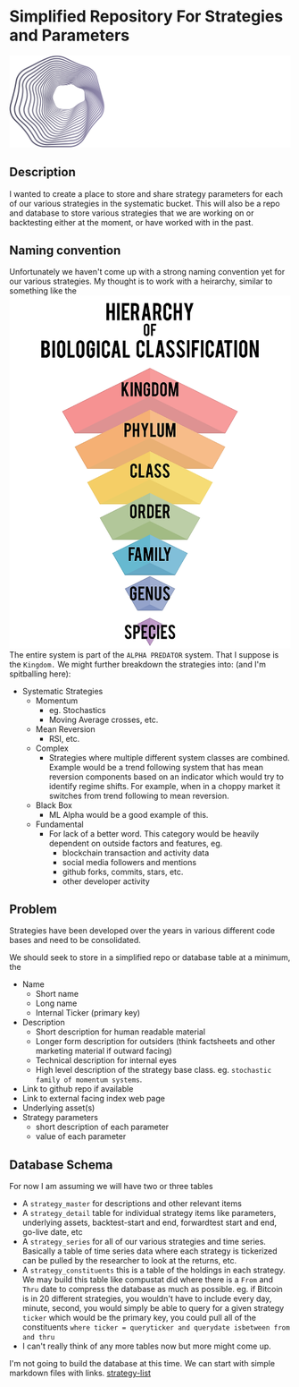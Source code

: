 # Simplified Repository For Strategies and Parameters

![Logo](images/Blockforce_Capital_Secondary_Neg.png)

## Description

I wanted to create a place to store and share strategy parameters for each of our various strategies in the systematic bucket. This will also be a repo and database to store various strategies that we are working on or backtesting either at the moment, or have worked with in the past.

## Naming convention

Unfortunately we haven't come up with a strong naming convention yet for our various strategies. My thought is to work with a heirarchy, similar to something like the ![heirarchy of bilolgical classification.](images/classification-system.png) 
The entire system is part of the `ALPHA PREDATOR` system. That I suppose is the `Kingdom.`
We might further breakdown the strategies into: (and I'm spitballing here):

- Systematic Strategies
  - Momentum
    - eg. Stochastics
    - Moving Average crosses, etc.
  - Mean Reversion
    - RSI, etc.
  - Complex
    - Strategies where multiple different system classes are combined. Example would be a trend following system that has mean reversion components based on an indicator which would try to identify regime shifts. For example, when in a choppy market it switches from trend following to mean reversion.
  - Black Box
    - ML Alpha would be a good example of this.
  - Fundamental
    - For lack of a better word. This category would be heavily dependent on outside factors and features, eg.
      - blockchain transaction and activity data
      - social media followers and mentions
      - github forks, commits, stars, etc.
      - other developer activity

## Problem

Strategies have been developed over the years in various different code bases and need to be consolidated.

We should seek to store in a simplified repo or database table at a minimum, the

- Name
  - Short name
  - Long name
  - Internal Ticker (primary key)
- Description
  - Short description for human readable material
  - Longer form description for outsiders (think factsheets and other marketing material if outward facing)
  - Technical description for internal eyes
  - High level description of the strategy base class. eg. `stochastic family of momentum systems`.
- Link to github repo if available
- Link to external facing index web page
- Underlying asset(s)
- Strategy parameters
  - short description of each parameter
  - value of each parameter
  
## Database Schema

For now I am assuming we will have two or three tables

- A `strategy_master` for descriptions and other relevant items
- A `strategy_detail` table for individual strategy items like parameters, underlying assets, backtest-start and end, forwardtest start and end, go-live date, etc
- A `strategy_series` for all of our various strategies and time series. Basically a table of time series data where each strategy is tickerized can be pulled by the researcher to look at the returns, etc.
- A `strategy_constituents` this is a table of the holdings in each strategy. We may build this table like compustat did where there is a `From` and `Thru` date to compress the database as much as possible. eg. if Bitcoin is in 20 different strategies, you wouldn't have to include every day, minute, second, you would simply be able to query for a given strategy `ticker` which would be the primary key, you could pull all of the constituents `where ticker = queryticker and querydate isbetween from and thru`
- I can't really think of any more tables now but more might come up.

I'm not going to build the database at this time. We can start with simple markdown files with links.
[strategy-list](strategy-list.md)